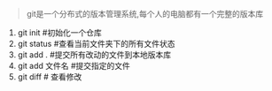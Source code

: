>git是一个分布式的版本管理系统,每个人的电脑都有一个完整的版本库
1. git init #初始化一个仓库
2. git status #查看当前文件夹下的所有文件状态
3. git add . #提交所有改动的文件到本地版本库
4. git add 文件名 #提交指定的文件
5. git diff # 查看修改